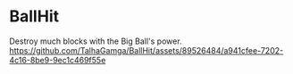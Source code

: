 # BallHit

Destroy much blocks with the Big Ball's power.
https://github.com/TalhaGamga/BallHit/assets/89526484/a941cfee-7202-4c16-8be9-9ec1c469f55e


